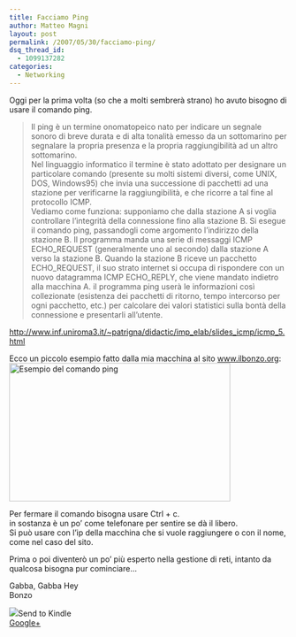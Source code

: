 ```yaml
---
title: Facciamo Ping
author: Matteo Magni
layout: post
permalink: /2007/05/30/facciamo-ping/
dsq_thread_id:
  - 1099137282
categories:
  - Networking
---
```

<p>Oggi per la prima volta (so che a molti sembrerà strano) ho avuto bisogno di usare il comando ping.</p>
<blockquote><p>Il ping è un termine onomatopeico nato per indicare un segnale sonoro di breve durata e di alta tonalità emesso da un sottomarino per segnalare la propria presenza e la propria raggiungibilità ad un altro sottomarino.<br />
Nel linguaggio informatico il termine è stato adottato per designare un particolare comando (presente su molti sistemi diversi, come UNIX, DOS, Windows95) che invia una successione di pacchetti ad una stazione per verificarne la raggiungibilità, e che ricorre a tal fine al protocollo ICMP.<br />
Vediamo come funziona: supponiamo che dalla stazione A si voglia controllare l&#8217;integrità della connessione fino alla stazione B. Si esegue il comando ping, passandogli come argomento l&#8217;indirizzo della stazione B. Il programma manda una serie di messaggi ICMP ECHO_REQUEST (generalmente uno al secondo) dalla stazione A verso la stazione B. Quando la stazione B riceve un pacchetto ECHO_REQUEST, il suo strato internet si occupa di rispondere con un nuovo datagramma ICMP ECHO_REPLY, che viene mandato indietro alla macchina A. il programma ping userà le informazioni così collezionate (esistenza dei pacchetti di ritorno, tempo intercorso per ogni pacchetto, etc.) per calcolare dei valori statistici sulla bontà della connessione e presentarli all&#8217;utente.
</p></blockquote>
<p><a href="http://www.inf.uniroma3.it/~patrigna/didactic/imp_elab/slides_icmp/icmp_5.html"></p>
<p>http://www.inf.uniroma3.it/~patrigna/didactic/imp_elab/slides_icmp/icmp_5.html</a></p>
<p>Ecco un piccolo esempio fatto dalla mia macchina al sito <a href="http://www.ilbonzo.org">www.ilbonzo.org</a>:<br />
<a href="http://magni.me/wp-content/uploads/2007/05/ping_1.png" rel="lightbox" title="Facciamo Ping"><img src="http://magni.me/wp-content/uploads/2007/05/ping_1.png" width="400" height="250" alt="Esempio del comando ping" /></a></p>
<p>Per fermare il comando bisogna usare Ctrl + c.<br />
in sostanza è un po&#8217; come telefonare per sentire se dà il libero.<br />
Si può usare con l&#8217;ip della macchina che si vuole raggiungere o con il nome, come nel caso del sito.</p>
<p>Prima o poi diventerò un po&#8217; più esperto nella gestione di reti, intanto da qualcosa bisogna pur cominciare&#8230;</p>
<p>Gabba, Gabba Hey<br />
Bonzo</p>
<div class='kindleWidget kindleLight' ><img src="http://magni.me/wp-content/plugins/send-to-kindle/media/white-15.png" /><span>Send to Kindle</span></div><a rel="author" href="https://plus.google.com/111433366670841346629?rel=author"  >Google+</a>